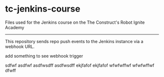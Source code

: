 # tc-jenkins-course
Files used for the Jenkins course on the The Construct's Robot Ignite Academy


---
This repository sends repo push events to the Jenkins instance via a webhook URL.

add something to see webhook trigger

sdfwf
asdfwf
asdfwsdff
asdfwsdff
ekjfafof
ekjfafof
wfwfwffwf
wfwfwffwf
dfwff
